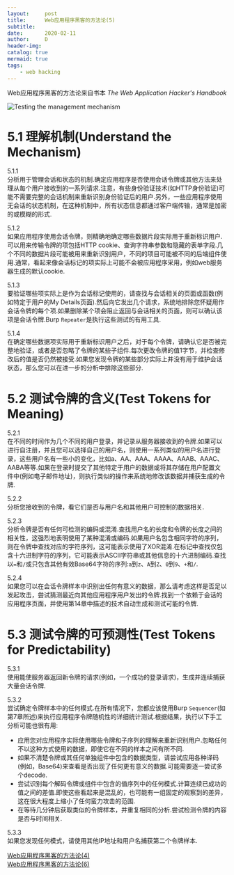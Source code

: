 ```yaml
---
layout:     post
title:      Web应用程序黑客的方法论(5)
subtitle:   
date:       2020-02-11
author:     D
header-img: 
catalog: true
mermaid: true
tags:
    - web hacking
---
```


Web应用程序黑客的方法论来自书本 *The Web Application Hacker's Handbook*


![Testing the management mechanism](/img/test-the-management-mechanism.png)

# 5.1 理解机制(Understand the Mechanism)

5.1.1<br>
分析用于管理会话和状态的机制.确定应用程序是否使用会话令牌或其他方法来处理从每个用户接收到的一系列请求.注意，有些身份验证技术(如HTTP身份验证)可能不需要完整的会话机制来重新识别身份验证后的用户.另外，一些应用程序使用无会话的状态机制，在这种机制中，所有状态信息都通过客户端传输，通常是加密的或模糊的形式.

5.1.2<br>
如果应用程序使用会话令牌，则精确地确定哪些数据片段实际用于重新标识用户.可以用来传输令牌的项包括HTTP cookie、查询字符串参数和隐藏的表单字段.几个不同的数据片段可能被用来重新识别用户，不同的项目可能被不同的后端组件使用.通常，看起来像会话标记的项实际上可能不会被应用程序采用，例如web服务器生成的默认cookie.

5.1.3<br>
要验证哪些项实际上是作为会话标记使用的，请查找与会话相关的页面或函数(例如特定于用户的My Details页面).然后向它发出几个请求，系统地排除您怀疑用作会话令牌的每个项.如果删除某个项会阻止返回与会话相关的页面，则可以确认该项是会话令牌.Burp `Repeater`是执行这些测试的有用工具.

5.1.4<br>
在确定哪些数据项实际用于重新标识用户之后，对于每个令牌，请确认它是否被完整地验证，或者是否忽略了令牌的某些子组件.每次更改令牌的值1字节，并检查修改后的值是否仍然被接受.如果您发现令牌的某些部分实际上并没有用于维护会话状态，那么您可以在进一步的分析中排除这些部分.

# 5.2 测试令牌的含义(Test Tokens for Meaning)

5.2.1<br>
在不同的时间作为几个不同的用户登录，并记录从服务器接收到的令牌.如果可以进行自注册，并且您可以选择自己的用户名，则使用一系列类似的用户名进行登录，这些用户名有一些小的变化，比如a、AA、AAA、AAAA、AAAB、AAAC、AABA等等.如果在登录时提交了其他特定于用户的数据或将其存储在用户配置文件中(例如电子邮件地址)，则执行类似的操作来系统地修改该数据并捕获生成的令牌.

5.2.2<br>
分析您接收到的令牌，看它们是否与用户名和其他用户可控制的数据相关.

5.2.3<br>
分析令牌是否有任何可检测的编码或混淆.查找用户名的长度和令牌的长度之间的相关性，这强烈地表明使用了某种混淆或编码.如果用户名包含相同字符的序列，则在令牌中查找对应的字符序列，这可能表示使用了XOR混淆.在标记中查找仅包含十六进制字符的序列，它可能表示ASCII字符串或其他信息的十六进制编码.查找以`=`和`/`或只包含其他有效Base64字符的序列:`a`到`z`、`A`到`Z`、`0`到`9`、`+`和`/`.

5.2.4<br>
如果您可以在会话令牌样本中识别出任何有意义的数据，那么请考虑这样是否足以发起攻击，尝试猜测最近向其他应用程序用户发出的令牌.找到一个依赖于会话的应用程序页面，并使用第14章中描述的技术自动生成和测试可能的令牌.

# 5.3 测试令牌的可预测性(Test Tokens for Predictability)

5.3.1<br>
使用能使服务器返回新令牌的请求(例如，一个成功的登录请求)，生成并连续捕获大量会话令牌.

5.3.2<br>
尝试确定令牌样本中的任何模式.在所有情况下，您都应该使用Burp `Sequencer`(如第7章所述)来执行应用程序令牌随机性的详细统计测试.根据结果，执行以下手工分析可能也很有用:<br>

- 应用您对应用程序实际使用哪些令牌和子序列的理解来重新识别用户.忽略任何不以这种方式使用的数据，即使它在不同的样本之间有所不同.<br>
- 如果不清楚令牌或其任何单独组件中包含的数据类型，请尝试应用各种译码(例如，Base64)来查看是否出现了任何更有意义的数据.可能需要逐一尝试多个decode.<br>
- 尝试识别每个解码令牌或组件中包含的值序列中的任何模式.计算连续已成功的值之间的差值.即使这些看起来是混乱的，也可能有一组固定的观察到的差异，这在很大程度上缩小了任何蛮力攻击的范围.<br>
- 在等待几分钟后获取类似的令牌样本，并重复相同的分析.尝试检测令牌的内容是否与时间相关.<br>

5.3.3<br>
如果您发现任何模式，请使用其他IP地址和用户名捕获第二个令牌样本.

[Web应用程序黑客的方法论(4)](https://dm116.github.io/2020/02/11/web-application-hacker-methodology_4/)<br>
[Web应用程序黑客的方法论(6)](https://dm116.github.io/2020/02/13/web-application-hacker-methodology_6/)<br>


